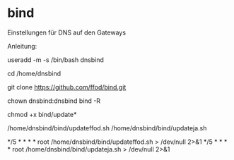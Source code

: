# bind

Einstellungen für DNS auf den Gateways



Anleitung:

useradd -m -s /bin/bash dnsbind


cd /home/dnsbind

git clone https://github.com/ffod/bind.git

chown dnsbind:dnsbind bind -R

chmod +x bind/update*

/home/dnsbind/bind/updateffod.sh
/home/dnsbind/bind/updateja.sh


*/5 * * * * root /home/dnsbind/bind/updateffod.sh > /dev/null 2>&1
*/5 * * * * root /home/dnsbind/bind/updateja.sh > /dev/null 2>&1

